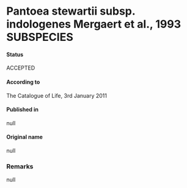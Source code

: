 # Pantoea stewartii subsp. indologenes Mergaert et al., 1993 SUBSPECIES

#### Status
ACCEPTED

#### According to
The Catalogue of Life, 3rd January 2011

#### Published in
null

#### Original name
null

### Remarks
null